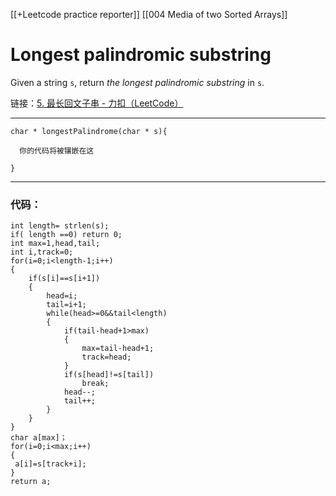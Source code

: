 [[+Leetcode practice reporter]]
[[004 Media of two Sorted Arrays]]
# Longest palindromic substring

Given a string `s`, return _the longest palindromic substring_ in `s`.

链接：[5. 最长回文子串 - 力扣（LeetCode）](https://leetcode-cn.com/problems/longest-palindromic-substring/)

-----
```
char * longestPalindrome(char * s){

  你的代码将被镶嵌在这

}
```

----

### 代码：
```
int length= strlen(s);
if( length ==0) return 0; 
int max=1,head,tail;
int i,track=0;
for(i=0;i<length-1;i++)
{
	if(s[i]==s[i+1])
	{
		head=i;
		tail=i+1;
		while(head>=0&&tail<length)
		{
			if(tail-head+1>max)
			{
				max=tail-head+1;
				track=head;
			}
			if(s[head]!=s[tail])
				break;
			head--;
			tail++;
		}
	}
}
char a[max]；
for(i=0;i<max;i++)
{
 a[i]=s[track+i];
}
return a;
```
